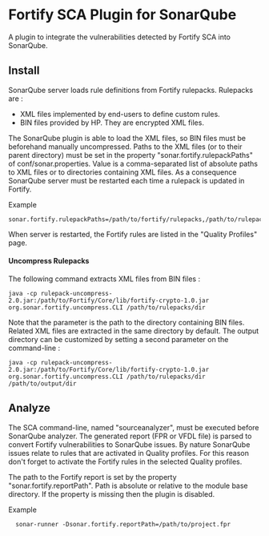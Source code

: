 Fortify SCA Plugin for SonarQube
================================

A plugin to integrate the vulnerabilities detected by Fortify SCA into SonarQube.

## Install

SonarQube server loads rule definitions from Fortify rulepacks. Rulepacks are :

* XML files implemented by end-users to define custom rules.
* BIN files provided by HP. They are encrypted XML files.  

The SonarQube plugin is able to load the XML files, so BIN files must be beforehand manually uncompressed. Paths to the XML files (or to their parent directory) must be set in the property "sonar.fortify.rulepackPaths" of conf/sonar.properties. Value is a comma-separated list of absolute paths to XML files or to directories containing XML files.
As a consequence SonarQube server must be restarted each time a rulepack is updated in Fortify.

Example
```
sonar.fortify.rulepackPaths=/path/to/fortify/rulepacks,/path/to/rulepack.xml
```

When server is restarted, the Fortify rules are listed in the "Quality Profiles" page.

#### Uncompress Rulepacks

The following command extracts XML files from BIN files : 

```
java -cp rulepack-uncompress-2.0.jar:/path/to/Fortify/Core/lib/fortify-crypto-1.0.jar org.sonar.fortify.uncompress.CLI /path/to/rulepacks/dir
```

Note that the parameter is the path to the directory containing BIN files. Related XML files are extracted in the same directory by default. The output directory can be customized by setting a second parameter on the command-line : 

```
java -cp rulepack-uncompress-2.0.jar:/path/to/Fortify/Core/lib/fortify-crypto-1.0.jar org.sonar.fortify.uncompress.CLI /path/to/rulepacks/dir /path/to/output/dir
```

## Analyze

The SCA command-line, named "sourceanalyzer", must be executed before SonarQube analyzer. The generated report (FPR or VFDL file) is parsed to convert Fortify vulnerabilities to SonarQube issues. 
By nature SonarQube issues relate to rules that are activated in Quality profiles. For this reason don't forget to activate the Fortify rules in the selected Quality profiles.

The path to the Fortify report is set by the property "sonar.fortify.reportPath". Path is absolute or relative to the module base directory. If the property is missing then the plugin is disabled.

Example
```
  sonar-runner -Dsonar.fortify.reportPath=/path/to/project.fpr
```
